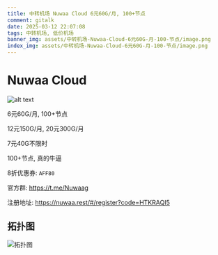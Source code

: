 ```yaml
---
title: 中转机场 Nuwaa Cloud 6元60G/月, 100+节点
comment: gitalk
date: 2025-03-12 22:07:08
tags: 中转机场, 低价机场
banner_img: assets/中转机场-Nuwaa-Cloud-6元60G-月-100-节点/image.png
index_img: assets/中转机场-Nuwaa-Cloud-6元60G-月-100-节点/image.png
---
```



# Nuwaa Cloud 
![alt text](/assets/中转机场-Nuwaa-Cloud-6元60G-月-100-节点/image.png)

6元60G/月, 100+节点

12元150G/月, 20元300G/月

7元40G不限时

100+节点, 真的牛逼

8折优惠券: `AFF80`

官方群: https://t.me/Nuwaag

注册地址: https://nuwaa.rest/#/register?code=HTKRAQI5

## 拓扑图
![拓扑图](/assets/中转机场-Nuwaa-Cloud-6元60G-月-100-节点/image-1.png)


